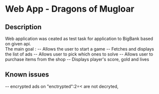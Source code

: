 # Web App - Dragons of Mugloar

## Description
Web application was ceated as test task for application to BigBank based on given api.  
The main goal :
-- Allows the user to start a game
-- Fetches and displays the list of ads
-- Allows user to pick which ones to solve
-- Allows user to purchase items from the shop
-- Displays player's score, gold and lives

## Known issues  
-- encrypted ads on "enctrypted":2=< are not decryted,  
